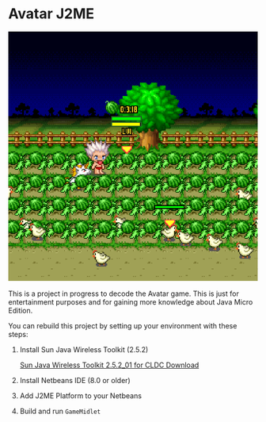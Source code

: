 # Avatar J2ME

![avatar](/images/avatar.png)

This is a project in progress to decode the Avatar game. This is just for entertainment purposes and for gaining more knowledge about Java Micro Edition.

You can rebuild this project by setting up your environment with these steps:

1. Install Sun Java Wireless Toolkit (2.5.2)

   [Sun Java Wireless Toolkit 2.5.2_01 for CLDC Download](https://www.oracle.com/java/technologies/sun-java-wireless-toolkit.html)

2. Install Netbeans IDE (8.0 or older)
3. Add J2ME Platform to your Netbeans
4. Build and run `GameMidlet`
